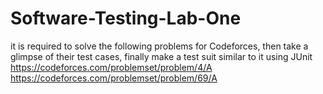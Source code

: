 # Software-Testing-Lab-One
it is required to solve the following problems for Codeforces, then take a glimpse of their test cases, finally make a test suit similar to it using JUnit  https://codeforces.com/problemset/problem/4/A https://codeforces.com/problemset/problem/69/A
